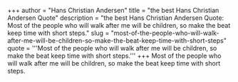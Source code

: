 +++
author = "Hans Christian Andersen"
title = "the best Hans Christian Andersen Quote"
description = "the best Hans Christian Andersen Quote: Most of the people who will walk after me will be children, so make the beat keep time with short steps."
slug = "most-of-the-people-who-will-walk-after-me-will-be-children-so-make-the-beat-keep-time-with-short-steps"
quote = '''Most of the people who will walk after me will be children, so make the beat keep time with short steps.'''
+++
Most of the people who will walk after me will be children, so make the beat keep time with short steps.
